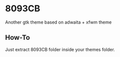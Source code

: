8093CB
===========

Another gtk theme based on adwaita + xfwm theme

How-To
-----
Just extract 8093CB folder inside your themes folder.